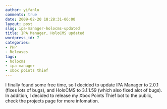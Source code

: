 ```yaml
---
author: yifanlu
comments: true
date: 2009-02-20 18:28:31-06:00
layout: post
slug: ipa-manager-holocms-updated
title: IPA Manager, HoloCMS updated
wordpress_id: 7
categories:
- PHP
- Releases
tags:
- holocms
- ipa manager
- xbox points thief
---
```


I finally found some free time, so I decided to update IPA Manager to 2.0.1 (fixes lots of bugs), and HoloCMS to 3.1.1.59 (which also fixed alot of bugs). In addition, I decided to release my Xbox Points Thief bot to the public, check the projects page for more infomation.
